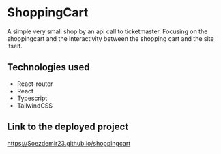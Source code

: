 # ShoppingCart

A simple very small shop by an api call to ticketmaster.
Focusing on the shoppingcart and the interactivity between the shopping cart and the site itself.

## Technologies used

+ React-router
+ React
+ Typescript
+ TailwindCSS

## Link to the deployed project

<https://Soezdemir23.github.io/shoppingcart>
